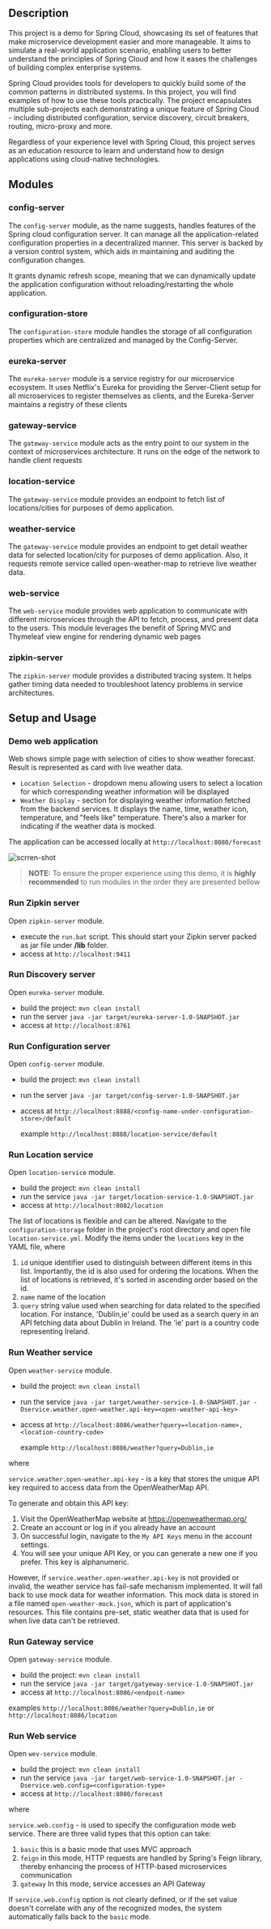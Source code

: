 ## Description
This project is a demo for Spring Cloud, showcasing its set of features that make microservice development easier 
and more manageable. It aims to simulate a real-world application scenario, enabling users to better understand 
the principles of Spring Cloud and how it eases the challenges of building complex enterprise systems.

Spring Cloud provides tools for developers to quickly build some of the common patterns in distributed systems. 
In this project, you will find examples of how to use these tools practically. The project 
encapsulates multiple sub-projects each demonstrating a unique feature of Spring Cloud - including distributed configuration, 
service discovery, circuit breakers, routing, micro-proxy and more.

Regardless of your experience level with Spring Cloud, this project serves as an education resource to learn and understand 
how to design applications using cloud-native technologies.

## Modules
### config-server
The `config-server` module, as the name suggests, handles features of the Spring cloud configuration server. It can manage 
all the application-related configuration properties in a decentralized manner. This server is backed by a version control 
system, which aids in maintaining and auditing the configuration changes. 

It grants dynamic refresh scope, meaning that we can dynamically update the application configuration without 
reloading/restarting the whole application. 

### configuration-store
The `configuration-store` module handles the storage of all configuration properties 
which are centralized and managed by the Config-Server.

### eureka-server
The `eureka-server` module is a service registry for our microservice ecosystem. It uses Netflix's Eureka for 
providing the Server-Client setup for all microservices to register themselves as clients, and the Eureka-Server 
maintains a registry of these clients

### gateway-service
The `gateway-service` module acts as the entry point to our system in the context of microservices architecture. It runs 
on the edge of the network to handle client requests

### location-service
The `gateway-service` module provides an endpoint to fetch list of locations/cities for purposes of demo application. 

### weather-service
The `gateway-service` module provides an endpoint to get detail weather data for selected location/city for purposes of 
demo application. Also, it requests remote service called open-weather-map to retrieve live weather data.

### web-service
The `web-service` module provides web application to communicate with different microservices through the API 
to fetch, process, and present data to the users. This module leverages the benefit of Spring MVC and Thymeleaf view 
engine for rendering dynamic web pages

### zipkin-server 
The `zipkin-server` module provides a distributed tracing system. It helps gather timing data needed to troubleshoot 
latency problems in service architectures.



## Setup and Usage
### Demo web application
Web shows simple page with selection of cities to show weather forecast. Result is represented as card with live weather data.
- `Location Selection` - dropdown menu allowing users to select a location for which corresponding weather information will be displayed
- `Weather Display` - section for displaying weather information fetched from the backend services. It displays the name, 
   time, weather icon, temperature, and "feels like" temperature. There's also a marker for indicating if the weather data is mocked.

The application can be accessed locally at `http://localhost:8080/forecast`

![scrren-shot](/readme/screen-1.png)


> **NOTE:** To ensure the proper experience using this demo, it is **highly recommended** to run modules in the order they are presented bellow

### Run Zipkin server
Open `zipkin-server` module.

- execute the `run.bat` script. This should start your Zipkin server packed as jar file under **/lib** folder.
- access at `http://localhost:9411`

### Run Discovery server
Open `eureka-server` module.

- build the project: `mvn clean install`
- run the server `java -jar target/eureka-server-1.0-SNAPSHOT.jar`
- access at `http://localhost:8761`

### Run Configuration server
Open `config-server` module.

- build the project: `mvn clean install`
- run the server `java -jar target/config-server-1.0-SNAPSHOT.jar`
- access at `http://localhost:8888/<config-name-under-configuration-store>/default`
  
  example `http://localhost:8888/location-service/default`

### Run Location service
Open `location-service` module.

- build the project: `mvn clean install`
- run the service `java -jar target/location-service-1.0-SNAPSHOT.jar`
- access at `http://localhost:8082/location`

The list of locations is flexible and can be altered. Navigate to the `configuration-storage` folder in the project's 
root directory and open file `location-service.yml`. Modify the items under the `locations` key in the YAML file, where
1. `id` unique identifier used to distinguish between different items in this list. Importantly, the 
   id is also used for ordering the locations. When the list of locations is retrieved, it's sorted in ascending 
   order based on the id.
2. `name` name of the location
3. `query` string value used when searching for data related to the specified location. 
   For instance, 'Dublin,ie' could be used as a search query in an API fetching data about Dublin in Ireland. 
   The 'ie' part is a country code representing Ireland.

### Run Weather service
Open `weather-service` module.

- build the project: `mvn clean install`
- run the service `java -jar target/weather-service-1.0-SNAPSHOT.jar -Dservice.weather.open-weather.api-key=<open-weather-api-key>`
- access at `http://localhost:8086/weather?query=<location-name>,<location-country-code>`

  example `http://localhost:8086/weather?query=Dublin,ie` 

where

`service.weather.open-weather.api-key` - is a key that stores the unique API key required to access data from the 
OpenWeatherMap API.

To generate and obtain this API key:
1. Visit the OpenWeatherMap website at https://openweathermap.org/
2. Create an account or log in if you already have an account
3. On successful login, navigate to the `My API Keys` menu in the account settings. 
4. You will see your unique API Key, or you can generate a new one if you prefer. This key is alphanumeric.

However, if `service.weather.open-weather.api-key` is not provided or invalid, the weather service has fail-safe 
mechanism implemented. It will fall back to use mock data for weather information. This mock data is stored in a file 
named `open-weather-mock.json`, which is part of application's resources. This file contains pre-set, static weather 
data that is used for when live data can't be retrieved.

### Run Gateway service
Open `gateway-service` module.

- build the project: `mvn clean install`
- run the service `java -jar target/gatyeway-service-1.0-SNAPSHOT.jar`
- access at `http://localhost:8086/<endpoit-name>`

examples `http://localhost:8086/weather?query=Dublin,ie` or `http://localhost:8086/location`

### Run Web service
Open `wev-service` module.

- build the project: `mvn clean install`
- run the service `java -jar target/web-service-1.0-SNAPSHOT.jar -Dservice.web.config=<configuration-type>`
- access at `http://localhost:8080/forecast`

where

`service.web.config` -  is used to specify the configuration mode web service. There are three valid types that this 
option can take:

1. `basic` this is a basic mode that uses MVC approach 
2. `feign` in this mode, HTTP requests are handled by Spring's Feign library, thereby enhancing the process of HTTP-based 
    microservices communication
3. `gateway` In this mode, service accesses an API Gateway

If `service.web.config` option is not clearly defined, or if the set value doesn't correlate with any of the recognized modes, 
the system automatically falls back to the `basic` mode.
